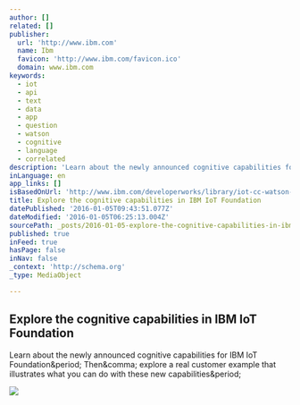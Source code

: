 ```yaml
---
author: []
related: []
publisher:
  url: 'http://www.ibm.com'
  name: Ibm
  favicon: 'http://www.ibm.com/favicon.ico'
  domain: www.ibm.com
keywords:
  - iot
  - api
  - text
  - data
  - app
  - question
  - watson
  - cognitive
  - language
  - correlated
description: 'Learn about the newly announced cognitive capabilities for IBM IoT Foundation. Then, explore a real customer example that illustrates what you can do with these new capabilities.'
inLanguage: en
app_links: []
isBasedOnUrl: 'http://www.ibm.com/developerworks/library/iot-cc-watson-iot-platform-trs/index.html'
title: Explore the cognitive capabilities in IBM IoT Foundation
datePublished: '2016-01-05T09:43:51.077Z'
dateModified: '2016-01-05T06:25:13.004Z'
sourcePath: _posts/2016-01-05-explore-the-cognitive-capabilities-in-ibm-iot-foundation.md
published: true
inFeed: true
hasPage: false
inNav: false
_context: 'http://schema.org'
_type: MediaObject

---
```

<article style=""><h1>Explore the cognitive capabilities in IBM IoT Foundation</h1><p>Learn about the newly announced cognitive capabilities for IBM IoT Foundation&amp;period; Then&amp;comma; explore a real customer example that illustrates what you can do with these new capabilities&amp;period;</p><img src="http://www.ibm.com/developerworks/i/twitterdw-27267-cognitiveiot.png" /></article>